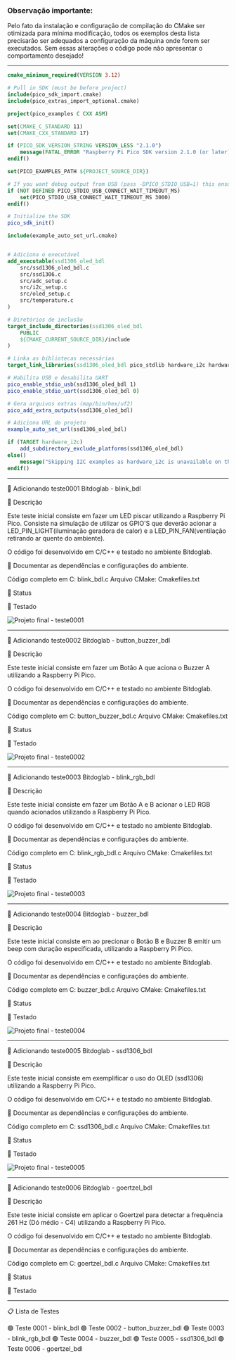 ### Observação importante:
Pelo fato da instalação e configuração de compilação do CMake ser otimizada para
mínima modificação, todos os exemplos desta lista precisarão ser adequados a configuração da máquina
onde forem ser executados. Sem essas alterações o código pode não apresentar o comportamento desejado!
___
```cmake
cmake_minimum_required(VERSION 3.12)

# Pull in SDK (must be before project)
include(pico_sdk_import.cmake)
include(pico_extras_import_optional.cmake)

project(pico_examples C CXX ASM)

set(CMAKE_C_STANDARD 11)
set(CMAKE_CXX_STANDARD 17)

if (PICO_SDK_VERSION_STRING VERSION_LESS "2.1.0")
    message(FATAL_ERROR "Raspberry Pi Pico SDK version 2.1.0 (or later) required. Your version is ${PICO_SDK_VERSION_STRING}")
endif()

set(PICO_EXAMPLES_PATH ${PROJECT_SOURCE_DIR})

# If you want debug output from USB (pass -DPICO_STDIO_USB=1) this ensures you don't lose any debug output while USB is set up
if (NOT DEFINED PICO_STDIO_USB_CONNECT_WAIT_TIMEOUT_MS)
    set(PICO_STDIO_USB_CONNECT_WAIT_TIMEOUT_MS 3000)
endif()

# Initialize the SDK
pico_sdk_init()

include(example_auto_set_url.cmake)


# Adiciona o executável
add_executable(ssd1306_oled_bdl
    src/ssd1306_oled_bdl.c
    src/ssd1306.c
    src/adc_setup.c
    src/i2c_setup.c
    src/oled_setup.c
    src/temperature.c
)

# Diretórios de inclusão
target_include_directories(ssd1306_oled_bdl
    PUBLIC
    ${CMAKE_CURRENT_SOURCE_DIR}/include
)

# Linka as bibliotecas necessárias
target_link_libraries(ssd1306_oled_bdl pico_stdlib hardware_i2c hardware_adc)

# Habilita USB e desabilita UART
pico_enable_stdio_usb(ssd1306_oled_bdl 1)
pico_enable_stdio_uart(ssd1306_oled_bdl 0)

# Gera arquivos extras (map/bin/hex/uf2)
pico_add_extra_outputs(ssd1306_oled_bdl)

# Adiciona URL do projeto
example_auto_set_url(ssd1306_oled_bdl)

if (TARGET hardware_i2c)
    add_subdirectory_exclude_platforms(ssd1306_oled_bdl)
else()
    message("Skipping I2C examples as hardware_i2c is unavailable on this platform")
endif()
```
___
🚀 Adicionando teste0001 Bitdoglab - blink_bdl

📌 Descrição

Este teste inicial consiste em fazer um LED piscar utilizando a Raspberry Pi Pico. Consiste na simulação de utilizar os GPIO'S
que deverão acionar a LED_PIN_LIGHT(iluminação geradora de calor) e a LED_PIN_FAN(ventilação retirando ar quente do ambiente).

O código foi desenvolvido em C/C++ e testado no ambiente Bitdoglab.

📝 Documentar as dependências e configurações do ambiente.

Código completo em C: blink_bdl.c
Arquivo CMake: Cmakefiles.txt 

🔧 Status

🚧 Testado

![Projeto final - teste0001](teste0001.jpg)
___
🚀 Adicionando teste0002 Bitdoglab - button_buzzer_bdl

📌 Descrição

Este teste inicial consiste em fazer um Botão A que aciona o Buzzer A utilizando a Raspberry Pi Pico.

O código foi desenvolvido em C/C++ e testado no ambiente Bitdoglab.

📝 Documentar as dependências e configurações do ambiente.

Código completo em C: button_buzzer_bdl.c
Arquivo CMake: Cmakefiles.txt 

🔧 Status

🚧 Testado

![Projeto final - teste0002](teste0002.jpg)
___
🚀 Adicionando teste0003 Bitdoglab - blink_rgb_bdl

📌 Descrição

Este teste inicial consiste em fazer um Botão A e B acionar o LED RGB quando acionados utilizando a Raspberry Pi Pico.

O código foi desenvolvido em C/C++ e testado no ambiente Bitdoglab.

📝 Documentar as dependências e configurações do ambiente.

Código completo em C: blink_rgb_bdl.c
Arquivo CMake: Cmakefiles.txt 

🔧 Status

🚧 Testado

![Projeto final - teste0003](teste0003.jpg)
___
🚀 Adicionando teste0004 Bitdoglab - buzzer_bdl

📌 Descrição

Este teste inicial consiste em ao precionar o Botão B e Buzzer B emitir um beep com duração especificada, utilizando a Raspberry Pi Pico.

O código foi desenvolvido em C/C++ e testado no ambiente Bitdoglab.

📝 Documentar as dependências e configurações do ambiente.

Código completo em C: buzzer_bdl.c
Arquivo CMake: Cmakefiles.txt 

🔧 Status

🚧 Testado

![Projeto final - teste0004](teste0004.jpg)
___
🚀 Adicionando teste0005 Bitdoglab - ssd1306_bdl

📌 Descrição

Este teste inicial consiste em exemplificar o uso do OLED (ssd1306) utilizando a Raspberry Pi Pico.

O código foi desenvolvido em C/C++ e testado no ambiente Bitdoglab.

📝 Documentar as dependências e configurações do ambiente.

Código completo em C: ssd1306_bdl.c
Arquivo CMake: Cmakefiles.txt 

🔧 Status

🚧 Testado

![Projeto final - teste0005](teste0005.jpg)
___
🚀 Adicionando teste0006 Bitdoglab - goertzel_bdl

📌 Descrição

Este teste inicial consiste em aplicar o Goertzel para detectar a frequência 261 Hz (Dó médio - C4) utilizando a Raspberry Pi Pico.

O código foi desenvolvido em C/C++ e testado no ambiente Bitdoglab.

📝 Documentar as dependências e configurações do ambiente.

Código completo em C: goertzel_bdl.c
Arquivo CMake: Cmakefiles.txt 

🔧 Status

🚧 Testado
___

📋 Lista de Testes

🟢 Teste 0001 - blink_bdl
🟢 Teste 0002 - button_buzzer_bdl
🟢 Teste 0003 - blink_rgb_bdl
🟢 Teste 0004 - buzzer_bdl
🟢 Teste 0005 - ssd1306_bdl
🟢 Teste 0006 - goertzel_bdl
